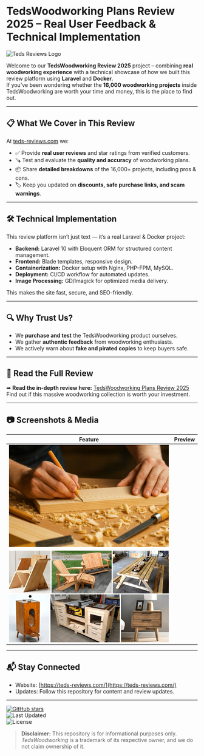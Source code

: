 # TedsWoodworking Plans Review 2025 – Real User Feedback & Technical Implementation

![Teds Reviews Logo](https://github.com/djimgon/tedswoodworking-review-2025-real-user-feedback/raw/main/teds-reviews-logo.avif)

Welcome to our **TedsWoodworking Review 2025** project – combining **real woodworking experience** with a technical showcase of how we built this review platform using **Laravel** and **Docker**.  
If you’ve been wondering whether the **16,000 woodworking projects** inside TedsWoodworking are worth your time and money, this is the place to find out.

---

## 📋 What We Cover in This Review
At [teds-reviews.com](https://teds-reviews.com/) we:
- ✅ Provide **real user reviews** and star ratings from verified customers.
- 🪚 Test and evaluate the **quality and accuracy** of woodworking plans.
- 📦 Share **detailed breakdowns** of the 16,000+ projects, including pros & cons.
- 🏷 Keep you updated on **discounts, safe purchase links, and scam warnings**.

---

## 🛠 Technical Implementation
This review platform isn’t just text — it’s a real Laravel & Docker project:
- **Backend:** Laravel 10 with Eloquent ORM for structured content management.
- **Frontend:** Blade templates, responsive design.
- **Containerization:** Docker setup with Nginx, PHP-FPM, MySQL.
- **Deployment:** CI/CD workflow for automated updates.
- **Image Processing:** GD/Imagick for optimized media delivery.

This makes the site fast, secure, and SEO-friendly.

---

## 🔍 Why Trust Us?
- We **purchase and test** the TedsWoodworking product ourselves.
- We gather **authentic feedback** from woodworking enthusiasts.
- We actively warn about **fake and pirated copies** to keep buyers safe.

---

## 📌 Read the Full Review
➡ **Read the in-depth review here:** [TedsWoodworking Plans Review 2025](https://teds-reviews.com/)  
Find out if this massive woodworking collection is worth your investment.

---

## 📷 Screenshots & Media
| Feature | Preview |
|---------|---------|
| ![Members Area](https://github.com/djimgon/tedswoodworking-review-2025-real-user-feedback/raw/main/12.jpg)
| ![Plan Example](https://github.com/djimgon/tedswoodworking-review-2025-real-user-feedback/raw/main/woodworking.jpg)

---

## 📬 Stay Connected
- Website: [https://teds-reviews.com/](https://teds-reviews.com/)  
- Updates: Follow this repository for content and review updates.

---

[![GitHub stars](https://img.shields.io/github/stars/YOURUSERNAME/tedswoodworking-review-2025-real-user-feedback?style=social)](https://github.com/YOURUSERNAME/tedswoodworking-review-2025-real-user-feedback)  
![Last Updated](https://img.shields.io/github/last-commit/YOURUSERNAME/tedswoodworking-review-2025-real-user-feedback)  
![License](https://img.shields.io/badge/license-MIT-green)

> **Disclaimer:** This repository is for informational purposes only. *TedsWoodworking* is a trademark of its respective owner, and we do not claim ownership of it.
